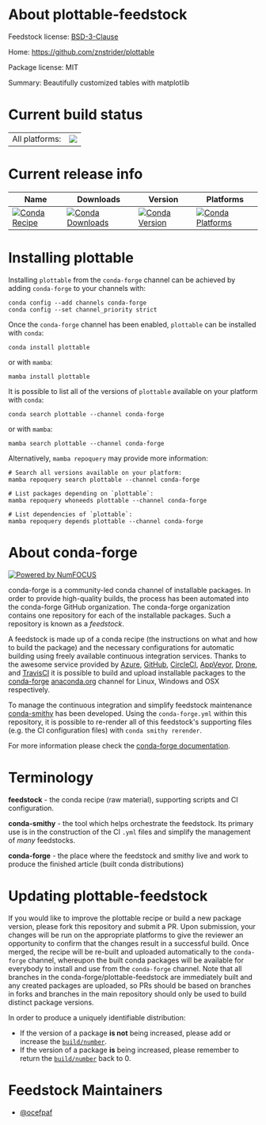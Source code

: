 About plottable-feedstock
=========================

Feedstock license: [BSD-3-Clause](https://github.com/conda-forge/plottable-feedstock/blob/main/LICENSE.txt)

Home: https://github.com/znstrider/plottable

Package license: MIT

Summary: Beautifully customized tables with matplotlib

Current build status
====================


<table><tr><td>All platforms:</td>
    <td>
      <a href="https://dev.azure.com/conda-forge/feedstock-builds/_build/latest?definitionId=17937&branchName=main">
        <img src="https://dev.azure.com/conda-forge/feedstock-builds/_apis/build/status/plottable-feedstock?branchName=main">
      </a>
    </td>
  </tr>
</table>

Current release info
====================

| Name | Downloads | Version | Platforms |
| --- | --- | --- | --- |
| [![Conda Recipe](https://img.shields.io/badge/recipe-plottable-green.svg)](https://anaconda.org/conda-forge/plottable) | [![Conda Downloads](https://img.shields.io/conda/dn/conda-forge/plottable.svg)](https://anaconda.org/conda-forge/plottable) | [![Conda Version](https://img.shields.io/conda/vn/conda-forge/plottable.svg)](https://anaconda.org/conda-forge/plottable) | [![Conda Platforms](https://img.shields.io/conda/pn/conda-forge/plottable.svg)](https://anaconda.org/conda-forge/plottable) |

Installing plottable
====================

Installing `plottable` from the `conda-forge` channel can be achieved by adding `conda-forge` to your channels with:

```
conda config --add channels conda-forge
conda config --set channel_priority strict
```

Once the `conda-forge` channel has been enabled, `plottable` can be installed with `conda`:

```
conda install plottable
```

or with `mamba`:

```
mamba install plottable
```

It is possible to list all of the versions of `plottable` available on your platform with `conda`:

```
conda search plottable --channel conda-forge
```

or with `mamba`:

```
mamba search plottable --channel conda-forge
```

Alternatively, `mamba repoquery` may provide more information:

```
# Search all versions available on your platform:
mamba repoquery search plottable --channel conda-forge

# List packages depending on `plottable`:
mamba repoquery whoneeds plottable --channel conda-forge

# List dependencies of `plottable`:
mamba repoquery depends plottable --channel conda-forge
```


About conda-forge
=================

[![Powered by
NumFOCUS](https://img.shields.io/badge/powered%20by-NumFOCUS-orange.svg?style=flat&colorA=E1523D&colorB=007D8A)](https://numfocus.org)

conda-forge is a community-led conda channel of installable packages.
In order to provide high-quality builds, the process has been automated into the
conda-forge GitHub organization. The conda-forge organization contains one repository
for each of the installable packages. Such a repository is known as a *feedstock*.

A feedstock is made up of a conda recipe (the instructions on what and how to build
the package) and the necessary configurations for automatic building using freely
available continuous integration services. Thanks to the awesome service provided by
[Azure](https://azure.microsoft.com/en-us/services/devops/), [GitHub](https://github.com/),
[CircleCI](https://circleci.com/), [AppVeyor](https://www.appveyor.com/),
[Drone](https://cloud.drone.io/welcome), and [TravisCI](https://travis-ci.com/)
it is possible to build and upload installable packages to the
[conda-forge](https://anaconda.org/conda-forge) [anaconda.org](https://anaconda.org/)
channel for Linux, Windows and OSX respectively.

To manage the continuous integration and simplify feedstock maintenance
[conda-smithy](https://github.com/conda-forge/conda-smithy) has been developed.
Using the ``conda-forge.yml`` within this repository, it is possible to re-render all of
this feedstock's supporting files (e.g. the CI configuration files) with ``conda smithy rerender``.

For more information please check the [conda-forge documentation](https://conda-forge.org/docs/).

Terminology
===========

**feedstock** - the conda recipe (raw material), supporting scripts and CI configuration.

**conda-smithy** - the tool which helps orchestrate the feedstock.
                   Its primary use is in the construction of the CI ``.yml`` files
                   and simplify the management of *many* feedstocks.

**conda-forge** - the place where the feedstock and smithy live and work to
                  produce the finished article (built conda distributions)


Updating plottable-feedstock
============================

If you would like to improve the plottable recipe or build a new
package version, please fork this repository and submit a PR. Upon submission,
your changes will be run on the appropriate platforms to give the reviewer an
opportunity to confirm that the changes result in a successful build. Once
merged, the recipe will be re-built and uploaded automatically to the
`conda-forge` channel, whereupon the built conda packages will be available for
everybody to install and use from the `conda-forge` channel.
Note that all branches in the conda-forge/plottable-feedstock are
immediately built and any created packages are uploaded, so PRs should be based
on branches in forks and branches in the main repository should only be used to
build distinct package versions.

In order to produce a uniquely identifiable distribution:
 * If the version of a package **is not** being increased, please add or increase
   the [``build/number``](https://docs.conda.io/projects/conda-build/en/latest/resources/define-metadata.html#build-number-and-string).
 * If the version of a package **is** being increased, please remember to return
   the [``build/number``](https://docs.conda.io/projects/conda-build/en/latest/resources/define-metadata.html#build-number-and-string)
   back to 0.

Feedstock Maintainers
=====================

* [@ocefpaf](https://github.com/ocefpaf/)


